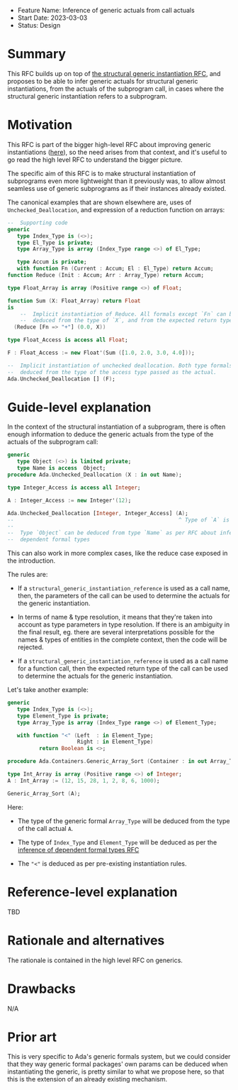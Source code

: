 - Feature Name: Inference of generic actuals from call actuals
- Start Date: 2023-03-03
- Status: Design

Summary
=======

This RFC builds up on top of [the structural generic instantiation
RFC](./rfc-structural-generic-instantiation.md), and proposes to be able to
infer generic actuals for structural generic instantiations, from the actuals
of the subprogram call, in cases where the structural generic instantiation
refers to a subprogram.

Motivation
==========

This RFC is part of the bigger high-level RFC about improving generic
instantiations ([here](../meta/rfc-improved-generic-instantiations.md)), so the
need arises from that context, and it's useful to go read the high level RFC to
understand the bigger picture.

The specific aim of this RFC is to make structural instantiation of subprograms
even more lightweight than it previously was, to allow almost seamless use of
generic subprograms as if their instances already existed.

The canonical examples that are shown elsewhere are, uses of
`Unchecked_Deallocation`, and expression of a reduction function on arrays:

```ada
--  Supporting code
generic
   type Index_Type is (<>);
   type El_Type is private;
   type Array_Type is array (Index_Type range <>) of El_Type;

   type Accum is private;
   with function Fn (Current : Accum; El : El_Type) return Accum;
function Reduce (Init : Accum; Arr : Array_Type) return Accum;

type Float_Array is array (Positive range <>) of Float;

function Sum (X: Float_Array) return Float
is
    --  Implicit instantiation of Reduce. All formals except `Fn` can be
    --  deduced from the type of `X`, and from the expected return type.
  (Reduce [Fn => "+"] (0.0, X))

type Float_Access is access all Float;

F : Float_Access := new Float'(Sum ([1.0, 2.0, 3.0, 4.0]));

--  Implicit instantiation of unchecked deallocation. Both type formals can be
--  deduced from the type of the access type passed as the actual.
Ada.Unchecked_Deallocation [] (F);
```

Guide-level explanation
=======================

In the context of the structural instantiation of a subprogram, there is often
enough information to deduce the generic actuals from the type of the actuals
of the subprogram call:

```ada
generic
   type Object (<>) is limited private;
   type Name is access  Object;
procedure Ada.Unchecked_Deallocation (X : in out Name);

type Integer_Access is access all Integer;

A : Integer_Access := new Integer'(12);

Ada.Unchecked_Deallocation [Integer, Integer_Access] (A);
--                                                    ^ Type of `A` is `Name`
--
--  Type `Object` can be deduced from type `Name` as per RFC about inference of
--  dependent formal types
```

This can also work in more complex cases, like the reduce case exposed in the
introduction.

The rules are:

* If a `structural_generic_instantiation_reference` is used as a call name,
  then, the parameters of the call can be used to determine the actuals for the
  generic instantiation.

* In terms of name & type resolution, it means that they're taken into account
  as type parameters in type resolution. If there is an ambiguity in the final
  result, eg. there are several interpretations possible for the names & types
  of entities in the complete context, then the code will be rejected.

* If a `structural_generic_instantiation_reference` is used as a call name for
  a function call, then the expected return type of the call can be used to
  determine the actuals for the generic instantiation.

Let's take another example:

```ada
generic
   type Index_Type is (<>);
   type Element_Type is private;
   type Array_Type is array (Index_Type range <>) of Element_Type;

   with function "<" (Left  : in Element_Type;
                      Right : in Element_Type)
          return Boolean is <>;

procedure Ada.Containers.Generic_Array_Sort (Container : in out Array_Type);

type Int_Array is array (Positive range <>) of Integer;
A : Int_Array := (12, 15, 28, 1, 2, 8, 6, 1000);

Generic_Array_Sort (A);
```

Here:

* The type of the generic formal `Array_Type` will be deduced from the type of
  the call actual `A`.

* The type of `Index_Type` and `Element_Type` will be deduced as per the
  [inference of dependent formal types RFC](../meta/rfc-improved-generic-instantiations.md)

* The `"<"` is deduced as per pre-existing instantiation rules.


Reference-level explanation
===========================

TBD

Rationale and alternatives
==========================

The rationale is contained in the high level RFC on generics.

Drawbacks
=========

N/A

Prior art
=========

This is very specific to Ada's generic formals system, but we could consider
that they way generic formal packages' own params can be deduced when
instantiating the generic, is pretty similar to what we propose here, so that
this is the extension of an already existing mechanism.
